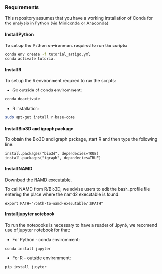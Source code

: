 ### **Requirements** 

This repository assumes that you have a working installation of Conda for the analysis in Python (via [Miniconda](https://docs.conda.io/en/latest/miniconda.html) or [Anaconda](https://www.anaconda.com/))


#### **Install Python** 

To set up the Python environment required to run the scripts:

```bash
conda env create -f tutorial_artigo.yml
conda activate tutorial
```

#### **Install R** 

To set up the R environment required to run the scripts:

- Go outside of conda enviromment:

```bash
conda deactivate
```

- R installation:
```bash
sudo apt-get install r-base-core
```

#### **Install Bio3D and igraph package**
To obtain the Bio3D and igraph package, start R and then type the following line:

```{r, eval = FALSE}
install.packages("bio3d", dependecies=TRUE)
install.packages("igraph", dependecies=TRUE)
```

#### **Install NAMD** 
Download the [NAMD executable](http://www.ks.uiuc.edu/Development/Download/download.cgi?PackageName=NAMD). 

To call NAMD from R/Bio3D, we advise users to edit the bash_profile file entering the place where the namd2 executable is found:

```{r, eval = FALSE}
export PATH="/path-to-namd-executable/:$PATH" 
```

#### **Install jupyter notebook**
To run the notebooks is necessary to have a reader of .ipynb, we recomend use of jupyter notebook for that:

- For Python - conda enviromment:

```bash
conda install jupyter
```

- For R - outside enviromment:

```bash
pip install jupyter
```  

